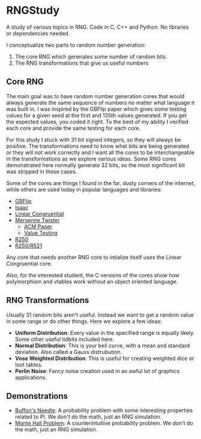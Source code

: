 # RNGStudy
A study of various topics in RNG. Code in C, C++ and Python. No libraries or dependencies needed.

I conceptualize two parts to random number generation:
1. The core RNG which generates some number of random bits
2. The RNG transformations that give us useful numbers

## Core RNG
The main goal was to have random number generation cores that would always generate the same sequence of numbers no matter what language it was built in. I was inspired by the GBFlip paper which gives some testing values for a given seed at the first and 135th values generated. If you get the expected values, you coded it right. To the best of my ability I verified each core and provide the same testing for each core.

For this study I stuck with 31 bit signed integers, so they will always be positive. The transformations need to know what bits are being generated or they will not work correctly and I want all the cores to be interchangeable in the transformations as we explore various ideas. Some RNG cores demonstrated here normally generate 32 bits, so the most significant bit was stripped in these cases.

Some of the cores are things I found in the far, dusty corners of the internet, while others are used today in popular languages and libraries:
- [GBFlip](https://tex.loria.fr/sgb/gb_flip.pdf)
- [Isaac](http://burtleburtle.net/bob/rand/isaac.html)
- [Linear Congruential](https://en.wikipedia.org/wiki/Linear_congruential_generator)
- [Mersenne Twister](https://en.wikipedia.org/wiki/Mersenne_Twister)
  - [ACM Paper](http://www.math.sci.hiroshima-u.ac.jp/~m-mat/MT/ARTICLES/mt.pdf)
  - [Value Testing](https://create.stephan-brumme.com/mersenne-twister/)
- [R250](http://faculty.uml.edu/jpropp/r250.c)
- [R250/R521](http://pythonlabtools.sourceforge.net/analysisdocs/html/a00152.html)

Any core that needs another RNG core to intialize itself uses the Linear Congruential core.

Also, for the interested student, the C versions of the cores show how polymorphism and vtables work without an object oriented language.

## RNG Transformations
Usually 31 random bits aren't useful. Instead we want to get a random value in some range or do other things. Here we explore a few ideas:
- **Uniform Distribution**: Every value in the specified range is equally likely. Some other useful tidbits included here.
- **Normal Distribution**: This is your bell curve, with a mean and standard deviation. Also called a Gauss distrubution.
- **Vose Weighted Distribution**: This is useful for creating weighted dice or loot tables.
- **Perlin Noise**: Fancy noise creation used in an awful lot of graphics applications.

## Demonstrations
- [Buffon's Needle](https://en.wikipedia.org/wiki/Buffon%%27s_needle_problem): A probability problem with some interesting properties related to PI. We don't do the math, just an RNG simulation.
- [Monte Hall Problem](https://en.wikipedia.org/wiki/Monty_Hall_problem): A counterintuitive probability problem. We don't do the math, just an RNG simulation.
